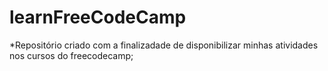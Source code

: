 # learnFreeCodeCamp

*Repositório criado com a finalizadade de disponibilizar minhas atividades nos cursos do freecodecamp;

